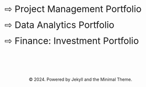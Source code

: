 <br>
<br>
<br>
<br>
<br>
<br>
<br>
<br>
<a href="https://rifqiazhari.github.io/projects/" style="font-size: 30px; text-decoration: none">⇨ Project Management Portfolio</a>
<br>
<br>
<a href="https://rifqiazhari.github.io/analytics/" style="font-size: 30px; text-decoration: none">⇨ Data Analytics Portfolio</a>
<br>
<br>
<a href="https://rifqiazhari.github.io/investment/" style="font-size: 30px; text-decoration: none">⇨ Finance: Investment Portfolio</a>
<br>
<br>
<br>
<br>
<br>
<br>
<br>
<center>© 2024. Powered by Jekyll and the Minimal Theme.</center>
